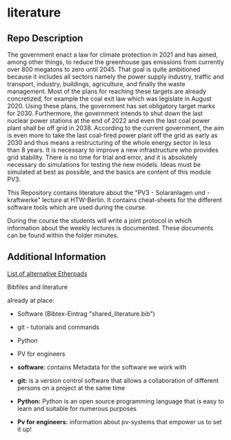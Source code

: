 # literature
## Repo Description
The government enact a law for climate protection in 2021 and has aimed, among other things, to reduce the greenhouse gas emissions from currently over 800 megatons to zero until 2045. That goal is quite ambitioned because it includes all sectors namely the power supply industry, traffic and transport, industry, buildings, agriculture, and finally the waste management. Most of the plans for reaching these targets are already concretized, for example the coal exit law which was legislate in August 2020. Using these plans, the government has set obligatory target marks for 2030. Furthermore, the government intends to shut down the last nuclear power stations at the end of 2022 and even the last coal power plant shall be off grid in 2038. According to the current government, the aim is even more to take the last coal-fired power plant off the grid as early as 2030 and thus means a restructuring of the whole energy sector in less than 8 years. It is necessary to improve a new infrastructure who provides grid stability. There is no time for trial and error, and it is absolutely necessary do simulations for testing the new models. Ideas must be simulated at best as possible, and the basics are content of this module PV3.

This Repository contains literature about the "PV3 - Solaranlagen und -kraftwerke" lecture at HTW-Berlin. It contains cheat-sheets for the different software tools which are used during the course.  
  
During the course the students will write a joint protocol in which information about the weekly lectures is documented. These documents can be found within the folder minutes.

## Additional Information
[List of alternative Etherpads](https://github.com/ether/etherpad-lite/wiki/Sites-that-run-Etherpad-Lite)

Bibfiles and literature

already at place:
  - Software (Bibtex-Eintrag "shared_literature.bib")
  - git - tutorials and commands
  - Python
  - PV for engineers

- **software**: contains Metadata for the software we work with
- **git:**  is a version control software that allows a collaboration of different persons on a project at the same time
- **Python:** Python is an open source programming language that is easy to learn and suitable for numerous purposes
- **Pv for engineers:** information about pv-systems that empower us to set it up!

